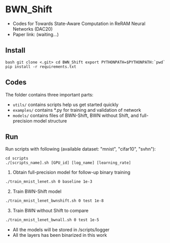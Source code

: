 # BWN_Shift

- Codes for Towards State-Aware Computation in ReRAM Neural Networks (DAC20)
- Paper link: (waiting...)


Install
------------

``bash
git clone <.git>
cd BWN_Shift
export PYTHONPATH=$PYTHONPATH:`pwd`
pip install -r requirements.txt
``

Codes
-----
The folder contains three important parts:
- `utils/` contains scripts help us get started quickly
- `examples/` contains \*.py for training and validation of network
- `models/` contains files of BWN-Shift, BWN without Shift, and full-precision model structure

Run
-------

Run scripts with following (available dataset: "mnist", "cifar10", "svhn"):
```
cd scripts
./[scripts_name].sh [GPU_id] [log_name] [learning_rate]
```
1. Obtain full-precision model for follow-up binary training
```bash
./train_mnist_lenet.sh 0 baseline 1e-3
```
2. Train BWN-Shift model
```bash
./train_mnist_lenet_bwnshift.sh 0 test 1e-8
```
3. Train BWN without Shift to compare
```bash
./train_mnist_lenet_bwnall.sh 0 test 1e-5
```


* All the models will be stored in /scripts/logger
* All the layers has been binarized in this work
